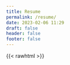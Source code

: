 ```yaml
---
title: Resume
permalink: /resume/
date: 2023-02-06 11:29
draft: false
header: false
footer: false
---
```


{{< rawhtml >}}
<!DOCTYPE html>
<html lang="en">
  <head>
    <meta http-equiv="Content-Type" content="text/html; charset=UTF-8">
    <meta charset="utf-8">
    <meta http-equiv="X-UA-Compatible" content="IE=edge,chrome=1">
    <meta name="viewport" content="width=device-width, initial-scale=1">
    <title>Resume of Christopher Coco</title>
    <link href="https://maxcdn.bootstrapcdn.com/bootstrap/3.3.7/css/bootstrap.min.css" rel="stylesheet">
    <link href="https://cdnjs.cloudflare.com/ajax/libs/font-awesome/5.15.0/css/all.min.css" rel="stylesheet">
    <style type="text/css">
    @import url(https://fonts.googleapis.com/css?family=Open+Sans:400,600,700,800);
@charset "utf-8";
@-webkit-viewport   { width: device-width; }
@-moz-viewport      { width: device-width; }
@-ms-viewport       { width: device-width; }
@-o-viewport        { width: device-width; }
@viewport           { width: device-width; }

body{
  font-family: 'Open Sans', Arial, Tahoma;
  font-weight: 400;
  color: #363636;
  background: #334960;
}
blockquote {
  font-size: 1em;
}

.container{
  margin-top: 80px;
  margin-bottom: 15px;
  background: #fff;
}

#photo-header{
  margin-top: -75px;
}
#photo{
  width: 160px;
  height: 160px;
  border-radius: 50%;
  overflow: hidden;
  padding: 5px;
  background: #334960;
  display: inline-block;
}
#photo img{
  width: 150px;
  height: 150px;
  border-radius: 50%;
}
#text-header h1{
  margin: 0;
  padding: 0;
  font-size: 1.5em;
  font-weight: 700;
  text-transform: uppercase;
  letter-spacing: -1px;
}
#text-header h1::first-line{
  font-size: 1.5em;
  font-weight: 800;
  line-height: 1.5em;
}
#text-header h1 span{
  color: #334960;
  opacity: 0.7;
}
#text-header h1 sup{
  opacity: 0.5;
}
#text-header:after{
  width: 100%;
  height: 3px;
  border-bottom: 1px solid #ddd;
  margin-top: 15px;
  content: '';
  display: block;
}

.box{
  padding-bottom: 10px;
  margin-bottom: 25px;
}
.box h2{
  color: #227c74;
  font-size: 1.5em;
  font-weight: 700;
  text-transform: uppercase;
}

#awards,
#education{
  margin-top: 20px;
  margin-bottom: 0;
  position: relative;
  padding: 1em 0;
  list-style: none;
}
#awards:before,
#education:before {
  width: 5px;
  height: 100%;
  position: absolute;
  left: 35px;
  top: 0;
  content: ' ';
  display: block;
  background: #32475c;
  background: -moz-linear-gradient(top,  #ffffff 0%, #32475c 7%, #32475c 89%, #ffffff 100%);
  background: -webkit-gradient(linear, left top, left bottom, color-stop(0%,#ffffff), color-stop(7%,#32475c), color-stop(89%,#32475c), color-stop(100%,#ffffff));
  background: -webkit-linear-gradient(top,  #ffffff 0%,#32475c 7%,#32475c 89%,#ffffff 100%);
  background: -o-linear-gradient(top,  #ffffff 0%,#32475c 7%,#32475c 89%,#ffffff 100%);
  background: -ms-linear-gradient(top,  #ffffff 0%,#32475c 7%,#32475c 89%,#ffffff 100%);
  background: linear-gradient(to bottom,  #ffffff 0%,#32475c 7%,#32475c 89%,#ffffff 100%);
  filter: progid:DXImageTransform.Microsoft.gradient( startColorstr='#ffffff', endColorstr='#ffffff',GradientType=0 );
}
#awards li,
#education li{
  width: 100%;
  z-index: 2;
  position: relative;
  float: left;
}
#awards .year,
#education .year{
  width: 14%;
  background: #fff;
  padding: 10px 10px 10px 3px;
  font-weight: 700;
  display: inline-block;
}
#awards .description,
#education .description{
  width: 83%;
  display: inline-block;
  background: #eee;
  margin-bottom: 10px;
  position: relative;
  padding: 10px;
  border-bottom: 1px solid #ccc;
  border-right: 1px solid #ccc;
}
#awards .description:after,
#education .description:after {
  content: '';
  position: absolute;
  top: 15px;
  right: 0;
  left: -16px;
  height: 0;
  width: 0;
  border: solid transparent;
  border-right-color: #eee;
  border-width: 8px;
  pointer-events: none;
}
#awards .description h3,
#education .description h3{
  font-size: 1.2em;
  margin: 0;
  padding: 0;
  font-weight: 700;
}
#awards .description p,
#education .description p{
  margin-top: 5px;
  padding: 0;
}

.job{
  margin-bottom: 15px;
}
.job .details {
  margin-left: 3%;
  width: 95%;
  padding: 10px;
  margin-bottom: 10px;
  background: #eee;
  border-bottom: 1px solid #ccc;
  border-right: 1px solid #ccc;
}
.job .where{
  font-size: 1.2em;
  font-weight: bold;
}
.job .year{
  opacity: 0.7;
}
.job .profession{
  font-size: 1.2em;
  font-weight: bold;
}
.job .description{
  line-height: 1.5em;
}
.job .highlights{
  padding: 5px 0;
  font-weight: bold;
}
.job .job-details {
  padding-left: 5%;
  width: 100%;
}
.publication {
  margin-bottom: 0;
}
.publication .name{
  font-size: 1em;
  font-weight: bold;
}
.publication .year{
    opacity: 0.7;
}
.publication p{
  margin: 0;
  padding-top: 10px;
}

.contact-item{
  width: 100%;
  float: left;
}
.contact-item .icon{
  padding: 10px;
  border-right: 1px solid #ccc;
  border-bottom: 1px solid #ccc;
  color: #32475c;
  background: #eee;
}
.contact-item:last-child .icon{
  border-bottom: none;
}
.contact-item .title{
  width: 80%;
  width: calc(100% - 55px);
  font-weight: 700;
  opacity: 0.9;
}
.contact-item .title.only{
  margin-top: 10px;
}
.contact-item .description{
  width: 80%;
  width: calc(100% - 55px);
  color: #334960;
}

.item-interests,
.item-skills{
  height: 30px;
  color: #334960;
  padding: 5px 10px;
  margin-bottom: 5px;
  white-space: nowrap;
  overflow: hidden;
  text-overflow: ellipsis;
  font-size: 1.1em;
  font-weight: 600;
}
.interest,
.skill{
  color: #fff;
  display: inline-block;
  margin-right: 5px;
  margin-bottom: 5px;
  padding: 5px 10px;
  background: #32475c;
  position: relative;
  font-size: .85em;
}
.skill-level {
  background-color: #227c74;
  border-radius: 4px;
  color: #fff;
  padding: 1px 8px;
  font-size: .75em;
  position: absolute;
  margin: 1px 10px;
}

#language-skills .skill{
  margin: 10px 0;
  padding-bottom: 10px;
  border-bottom: 1px solid #eee;
}

    </style>
    <style type="text/css" media="print">
    body {
  font-size: .95em;
  -webkit-print-color-adjust: exact;
}

a[href]:after {
  content: none !important;
}

#photo{
  display: none;
}

.box {
  margin-bottom: -10px;
}

blockquote,
#education,
#awards,
.contact-item,
.publication,
.skills,
.interests {
  page-break-inside: avoid;
}

.col-sm-5{
  width: 40%;
  padding: 0 15px;
}

.col-sm-7{
  width: 60%;
  padding: 0 15px;
}

.skills .col-sm-offset-1,
.interests .col-sm-offset-1{
  margin-top: -10px;
  margin-bottom: 5px;
}

#education {
  margin: 0;
  margin-bottom: -20px;
}
#awards:before,
#education:before {
  background: none;
}

#awards .description,
#education .description,
.job .details {
  border: 1px solid #eee;
}
.publication,
.publication .panel-heading,
.publication .name{
  margin: 0;
  padding: 0 5px;
  border: none;
}
.publication .panel-body {
  padding: 0 10px;
  margin: 0;
}

.badge {
  margin: 0;
}

.list-group-item{
  border: none;
  margin: 0;
  padding: 5px 15px;
}
.list-group-item:after{
  content: '';
  position: absolute;
  top: 8px;
  right: 0;
  left: -1px;
  height: 0;
  width: 0;
  border: solid transparent;
  border-right-color: #999;
  border-width: 4px;
  pointer-events: none;
 }

    </style>
  </head>
  <body>
    <div class="container">
      <div class="row">
        <div class="col-xs-12">
          <div id="photo-header" class="text-center">
            <!-- PHOTO (AVATAR) -->
            <div id="photo">
              <img src="https:&#x2F;&#x2F;angstrom.io&#x2F;images&#x2F;cacoco-small.png" alt="avatar">
            </div>
            <div id="text-header" style="margin-top: 90px;">
              <h1>Christopher Coco<br><span>Senior Staff Software Engineer</span></h1>
            </div>
          </div>
        </div>
      </div>
      <div class="row">
        <div class="col-xs-12 col-sm-7">
          <!-- ABOUT ME -->
          <div class="box">
            <h2><i class="fas fa-user ico"></i> About</h2>
            <p>I like to build scalable things.<br/><br/>And drink coffee.<br/><br/>I am a Principal-level Software Engineer located in San Francisco, CA. I have many years of experience specializing in Distributed Systems, Platform Infrastructure, API Design & Frameworks, and Open Source Software. I pride myself on mentorship and I get a great sense of accomplishment from helping others realize they belong.</p>
          </div>
          <!-- WORK EXPERIENCE -->
          <div class="box">
            <h2><i class= "fas fa-suitcase ico"></i> Work Experience</h2>
              <div class="job clearfix">
                <div class="row">
                  <div class="details">
                    <div class="where">
                      Twitter
                      <div class="pull-right">
                        San Francisco, CA
                      </div>
                    </div>
                    <div class="address">
                      <a href="https:&#x2F;&#x2F;www.linkedin.com&#x2F;company&#x2F;twitter&#x2F;" target= "_blank"><i class="fas fa-globe ico"></i> https:&#x2F;&#x2F;www.linkedin.com&#x2F;company&#x2F;twitter&#x2F;</a>
                    </div>
                    <div class="year">October 2012 – November 2022</div>
                  </div>
                </div>
                <div class="row">
                  <div class="job-details col-xs-11">
                    <div class="profession">Sr. Staff Software Engineer</div>
                    <div class="description">
                      Software engineer working at a Principal level across the company, primarily in the Platform (infrastructure) organization. Throughout my time at Twitter and in my various roles, I have actively focused on making a positive impact, including:<br/><br/><a href="https://twitter.com/blackbirds">@Blackbirds</a> Employee Resource Group Lead [2015-2016].<br/><br/>Volunteer and volunteer coordinator - <a href="https://www.stanthonysf.org/services/tech-lab/">Tenderloin Technology Lab at St. Anthony's</a> [2012 - 2016].<br/><br/>Twitter Engineering Mentor Program, New Hire & Intern mentor.<br/><br/>Twitter Open Source Shepherd and Technical Design Shepherd for many infrastructure and product projects.<br/><br/>Founding member of Engineering Interview Process standardization ("Luna" Process) and founding interview shepherd (+1 reviewer model). Luna Process course instructor for new hires.<br/><br/>Multiple-time attendee to conferences for recruiting and candidate interviewing on behalf of multiple teams (Tapia, NSBE, Grace Hopper).<br/><br/>Twitter Earlybird Camp interviewer, mentor & judge, Twitter #FirstFlight interviewer, panelist & Twitter Academy cultural mentor.<br/><br/>Introduction to <a href="https://github/twitter/finatra">Finatra</a> course instructor.<br/><br/>Open source at Twitter course material reviewer and instructor.<br/><br/>Member of the Twitter Technical Architecture Group (TAG).<br/><br/>Co-chair, member, and multiple working group leader of the Platform Infrastructure senior IC Group (Platforum).<br/><br/>Member of the Twitter Engineering Migrations Working Group (MWG); helped plan, execute, and track technology migrations across engineering.<br/><br/>Constant cross-team work to improve Developer Experience and increase developer productivity.<br/><br/>A recognized leader in the area of JVM logging technologies.<br/><br/>Supported thousands of internal and external customers of the Finatra framework; frequent contributor to other teams' projects, and a champion of testing and writing tests.
                    </div>
                  </div>
                </div>
              </div>
              <div class="job clearfix">
                <div class="row">
                  <div class="details">
                    <div class="where">
                      Twitter
                      <div class="pull-right">
                        San Francisco Bay Area
                      </div>
                    </div>
                    <div class="address">
                      <a href="https:&#x2F;&#x2F;www.linkedin.com&#x2F;company&#x2F;twitter&#x2F;" target= "_blank"><i class="fas fa-globe ico"></i> https:&#x2F;&#x2F;www.linkedin.com&#x2F;company&#x2F;twitter&#x2F;</a>
                    </div>
                    <div class="year">May 2022 – November 2022</div>
                  </div>
                </div>
                <div class="row">
                  <div class="job-details col-xs-11">
                    <div class="profession">Technical Lead - Compute Integrations Team</div>
                    <div class="description">
                      The Compute organization provided a scalable, efficient, and cost-effective computing platform for all of Twitter. The Compute Integrations Team was responsible for integrating Kubernetes with various Twitter-specific technologies like Service Discovery, application configuration federation, application observability, and chargeback. The team was also fully responsible for the Compute-org-managed Kubernetes clusters in GCP.<br/><br/>Work to optimize service discovery in Kubernetes clusters by moving the service discovery infrastructure in Kubernetes to be regional (in this case per data center) rather than per cluster.<br/><br/>Work to design an automated way of on-premise Kubernetes cluster discovery and registration for better integration into existing Twitter infrastructure and more visibility and introspection into the running clusters.<br/><br/>High-priority work to secure the global package store infrastructure ("Packer"):<br/>&emsp;&mdash;&nbsp;Java-based Finatra service with a python client. The client is distributed on developer laptops, via the package store for other infrastructure components, e.g. CI/CD components for package retrieval, and via a Linux RPM for data center host management infrastructure services.<br/>&emsp;&mdash;&nbsp;Work involved updating the server to support both internal mutual-TLS (mTLS) and TLS (in addition to Kerberos) and updating the Python client to ensure it negotiated connections from the various locations of deployment correctly (either mTLS where a client certificate could be presented or via TLS where Kerberos was also in use).<br/>&emsp;&mdash;&nbsp;A massive undertaking to update all instances of the distributed Python client which involved multiple Puppet runs to release new versions to the data center machines (with minimal documentation and a dwindling number of experts around to ensure that catastrophe was avoided).
                    </div>
                  </div>
                </div>
              </div>
              <div class="job clearfix">
                <div class="row">
                  <div class="details">
                    <div class="where">
                      Twitter
                      <div class="pull-right">
                        San Francisco Bay Area
                      </div>
                    </div>
                    <div class="address">
                      <a href="https:&#x2F;&#x2F;www.linkedin.com&#x2F;company&#x2F;twitter&#x2F;" target= "_blank"><i class="fas fa-globe ico"></i> https:&#x2F;&#x2F;www.linkedin.com&#x2F;company&#x2F;twitter&#x2F;</a>
                    </div>
                    <div class="year">January 2021 – May 2022</div>
                  </div>
                </div>
                <div class="row">
                  <div class="job-details col-xs-11">
                    <div class="profession">Technical Lead - Twitter Open Source Program Office</div>
                    <div class="description">
                      Developed internal GitHub API HTTP client in Scala.<br/><br/>Developed Open Source project cataloging service pulling data from GitHub on Twitter Open Source projects and uploading to a set of BigQuery tables in order to allow Product Managers access for developing insights into Twitter's open source landscape.<br/><br/>Unowned 3rd Party dependency Working Group Lead: helped to come up with the definition and tiers of ownership for 3rd party libraries in the central code monorepo. Worked to catalog and find owners for all unowned JVM 3rd party libraries in the central code monorepo.<br/><br/>Creator of the <a href="https://opensource.twitter.dev/status/#active">Open Source Project status model</a> and associated labels.<br/><br/>Led the discussion and work to decide on a standard metadata description for Open Source projects extensible to internal projects to help with the "system comprehension" work to register and catalog internal services.<br/><br/>Proposed, led, and assisted various technology migration efforts across engineering as part of the Twitter Migrations Working Group (MWG).<br/><br/>Maintained and improved the internal "GitHub Manager" service -- originally an intern project written in Python. Added mTLS support and distributed logging as well as Okta integration for login.<br/><br/>Served as company GitHub administrator, supporting engineers open sourcing new projects and GitHub repository membership maintenance and administration.<br/><br/>Wrote the primer on "How to open source code at Twitter" and technical documentation on using GitHub actions and performing open source releases via the OSSRH.
                    </div>
                  </div>
                </div>
              </div>
              <div class="job clearfix">
                <div class="row">
                  <div class="details">
                    <div class="where">
                      Twitter
                      <div class="pull-right">
                        San Francisco Bay Area
                      </div>
                    </div>
                    <div class="address">
                      <a href="https:&#x2F;&#x2F;www.linkedin.com&#x2F;company&#x2F;twitter&#x2F;" target= "_blank"><i class="fas fa-globe ico"></i> https:&#x2F;&#x2F;www.linkedin.com&#x2F;company&#x2F;twitter&#x2F;</a>
                    </div>
                    <div class="year">January 2016 – January 2021</div>
                  </div>
                </div>
                <div class="row">
                  <div class="job-details col-xs-11">
                    <div class="profession">Senior Member, Core Systems Libraries (CSL) Team</div>
                    <div class="description">
                      The Core Systems Libraries team was responsible for developing, supporting, and maintaining the foundational Twitter-stack libraries for distributed systems. Thousands of internal Twitter microservices and numerous Open Source consumers consumed and extended these libraries.<br/><br/>The Open Source Twitter-stack projects owned by the CSL team include the following:<br/>&emsp;&mdash;&nbsp;Util:&nbsp;<a href="https://github.com/twitter/util">https://github.com/twitter/util</a><br/>&emsp;&mdash;&nbsp;Scrooge:&nbsp;<a href="https://github.com/twitter/scrooge">https://github.com/twitter/scrooge</a><br/>&emsp;&mdash;&nbsp;Finagle:&nbsp;<a href="https://github.com/twitter/finagle">https://github.com/twitter/finagle</a><br/>&emsp;&mdash;&nbsp;TwitterServer:&nbsp;<a href="https://github.com/twitter/twitter-server">https://github.com/twitter/twitter-server</a><br/>&emsp;&mdash;&nbsp;Finatra:&nbsp;<a href="https://github.com/twitter/finatra">https://github.com/twitter/finatra</a><br/>&emsp;&mdash;&nbsp;Dodo:&nbsp;<a href="https://github.com/twitter/dodo">https://github.com/twitter/dodo</a><br/><br/>Creator and maintainer of internal microservice scaffolding library ("Beaker") for easily creating new Finatra-based microservices and applications.<br/><br/>Creator and maintainer of the Finatra framework & primary <a href="https://twitter.github.io/finatra/">documentation</a> author.<br/><br/>Provided Finatra support to both internal and <a href="https://gitter.im/twitter/finatra">external</a> users.<br/><br/>Creator and maintainer of the Dodo project builder and <a href="https://github.com/twitter/dodo-build">associated GitHub Action</a>.<br/><br/>Creator and maintainer of several Twitter Util projects:<br/>&emsp;&mdash;&nbsp;<a href="https://github.com/twitter/util/tree/develop/util-slf4j-api">util-slf4j-api</a><br/>&emsp;&mdash;&nbsp;<a href="https://github.com/twitter/util/tree/develop/util-slf4j-jul-bridge">util-slf4j-jul-bridge</a><br/><a href="https://github.com/twitter/util/tree/develop/util-validator">&emsp;&mdash;&nbsp;util-validator</a>&nbsp;&&nbsp;primary&nbsp;<a href="https://twitter.github.io/util/guide/util-validator/index.html">documentation</a>&nbsp;author<br/>&emsp;&mdash;&nbsp;<a href="https://github.com/twitter/util/tree/develop/util-jackson">util-jackson</a>&nbsp;&&nbsp;primary&nbsp;<a href="https://twitter.github.io/util/guide/util-jackson/index.html">documentation</a>&nbsp;author<br/>&emsp;&mdash;&nbsp;<a href="https://github.com/twitter/util/tree/develop/util-reflect">util-reflect</a><br/>&emsp;&mdash;&nbsp;<a href="https://github.com/twitter/util/tree/develop/util-mock">util-mock</a><br/><br/>A primary maintainer of the Twitter Util App framework library.<br/><br/>A primary maintainer of the TwitterServer server framework.<br/><br/>Helped various framework and library technology migration efforts across engineering.
                    </div>
                  </div>
                </div>
              </div>
              <div class="job clearfix">
                <div class="row">
                  <div class="details">
                    <div class="where">
                      Twitter
                      <div class="pull-right">
                        San Francisco Bay Area
                      </div>
                    </div>
                    <div class="address">
                      <a href="https:&#x2F;&#x2F;www.linkedin.com&#x2F;company&#x2F;twitter&#x2F;" target= "_blank"><i class="fas fa-globe ico"></i> https:&#x2F;&#x2F;www.linkedin.com&#x2F;company&#x2F;twitter&#x2F;</a>
                    </div>
                    <div class="year">April 2013 – January 2016</div>
                  </div>
                </div>
                <div class="row">
                  <div class="job-details col-xs-11">
                    <div class="profession">Technical Lead Data API Team</div>
                    <div class="description">
                      Architect and Senior Engineer for <a href="https://blog.twitter.com/official/en_us/a/2012/coming-soon-nielsen-twitter-tv-rating.html">Nielsen Twitter TV Rating (NTTR) System</a> ("Project Kingfisher").<br/><br/>Led requirements gathering with Nielsen -- functioning as PM, and TL through the first 3 phases of the project. The team eventually expanded to 4 full-time engineers, a PM, TPM, and a partner engineer.<br/><br/>Project expanded to other partners in different global markets: Japan, Italy, Spain, Great Britain, Australia, and France in addition to Nielsen in the US.<br/><br/>The design is a self-repairing task system that ingested Tweet IDs about particular TV shows in a market from partners. These came in hourly buckets for reporting which the system would use to then crank over Twitter's engagement data on each Tweet to return anonymized hourly bucketed information on authors and user engagements. <br/><br/>The system maintained a "sandbox" set of endpoints which were the first to be rolled with updates such that partners could validate against incoming changes without affecting production workloads.<br/><br/>The project included creating one of the first Scala clients for the internal Blobstore (internal AWS S3 equivalent)<br/><br/>Also included creating one of the first Scala clients to the internal "NoSQL" K/V store: <a href="https://www.wired.com/2014/04/twitter-manhattan/">Manhattan</a><br/><br/>Architect and Senior Engineer for Twitter 2014 Midterm Election framework powering the 2014 Midterm election dashboard: https://blog.twitter.com/en_us/a/2014/introducing-the-twitter-us-2014-election-website.<br/><br/>Maintainer of the primary client event ingestion system ("Rufous") which powered all company metrics and ML models.<br/><br/>Performed due diligence on target companies for acquisition.<br/><br/>Created and open-sourced <a href="https://blog.twitter.com/engineering/en_us/a/2015/finatra-20-the-fast-testable-scala-services-framework-that-powers-twitter">v2 of the Finatra framework</a>.<br/><br/>Summer intern mentor.
                    </div>
                  </div>
                </div>
              </div>
              <div class="job clearfix">
                <div class="row">
                  <div class="details">
                    <div class="where">
                      Twitter
                      <div class="pull-right">
                        San Francisco Bay Area
                      </div>
                    </div>
                    <div class="address">
                      <a href="https:&#x2F;&#x2F;www.linkedin.com&#x2F;company&#x2F;twitter&#x2F;" target= "_blank"><i class="fas fa-globe ico"></i> https:&#x2F;&#x2F;www.linkedin.com&#x2F;company&#x2F;twitter&#x2F;</a>
                    </div>
                    <div class="year">October 2012 – April 2013</div>
                  </div>
                </div>
                <div class="row">
                  <div class="job-details col-xs-11">
                    <div class="profession">Senior Member, The API Team</div>
                    <div class="description">
                      Ported many Twitter <a href="https://rubyonrails.org/">Ruby-on-Rails</a> application API endpoints to new <a href="https://www.scala-lang.org/">Scala</a>-based service (while learning Scala).<br/><br/>Helped create a <a href="https://medium.com/@lfgcampos/tap-compare-testing-2b8bedce1779">"tap compare"</a> system for validating new Scala-based API endpoints against existing Rails endpoints.<br/><br/>Optimized bare-metal deployments of massive Scala application ("Woodstar") serving migrated Twitter API endpoints<br/><br/>Summer intern mentor.<br/><br/>Active in interviewing and hiring new engineers.
                    </div>
                  </div>
                </div>
              </div>
              <div class="job clearfix">
                <div class="row">
                  <div class="details">
                    <div class="where">
                      Flite
                    </div>
                    <div class="address">
                      <a href="https:&#x2F;&#x2F;www.linkedin.com&#x2F;company&#x2F;flite&#x2F;" target= "_blank"><i class="fas fa-globe ico"></i> https:&#x2F;&#x2F;www.linkedin.com&#x2F;company&#x2F;flite&#x2F;</a>
                    </div>
                    <div class="year">February 2012 – October 2012</div>
                  </div>
                </div>
                <div class="row">
                  <div class="job-details col-xs-11">
                    <div class="profession">Principal Engineer&#x2F;Architect</div>
                    <div class="description">
                      Returned to Flite in a lesser management role after a stint at Heroku with the hope to focus more as an individual contributor.<br/><br/>Served as manager of the company Operations team and performed the role of systems architect, code reviewer, lead engineer, and DevOps engineer. In my spare time, I function as a platform architect, code reviewer, and dev-tool implementer. <br/><br/>Created an internal developer tool (Ruby gem) for automating mundane developer tasks. <br/><br/>Worked on moving the company over from subversion to git and Github for code repository. <br/><br/>Prototyped new metrics workflow architecture using AWS Java SDK to submit jobs to AWS EMR and made use of SQS and SNS to monitor and report on re-tries and failures. <br/><br/>Prototyped a new application deployment system using AWS Simple workflow. <br/><br/>Worked on a new architecture for metrics collection and aggregation using AWS HBase support.<br/><br/>Co-inventor on US Patent No. 20130007108: https://image-ppubs.uspto.gov/dirsearch-public/print/downloadPdf/20130007108.
                    </div>
                  </div>
                </div>
              </div>
              <div class="job clearfix">
                <div class="row">
                  <div class="details">
                    <div class="where">
                      Heroku
                      <div class="pull-right">
                        San Francisco, CA
                      </div>
                    </div>
                    <div class="address">
                      <a href="https:&#x2F;&#x2F;www.linkedin.com&#x2F;company&#x2F;heroku&#x2F;" target= "_blank"><i class="fas fa-globe ico"></i> https:&#x2F;&#x2F;www.linkedin.com&#x2F;company&#x2F;heroku&#x2F;</a>
                    </div>
                    <div class="year">October 2011 – February 2012</div>
                  </div>
                </div>
                <div class="row">
                  <div class="job-details col-xs-11">
                    <div class="profession">Senior Member, Technical Staff</div>
                    <div class="description">
                      Heroku (pronounced her-OH-koo) is a polyglot cloud application platform for building and deploying web apps.<br/><br/>Worked on platform payment system, migrating applications from Rails 2.x to Rails 3.x. Architected new event-based billing system to integrate with core event processor to allow for better billing precision.<br/><br/>Worked on third-party integration ("add-ons") API to genericize disparate pieces into a coherent system.<br/><br/>Prototyped internal metrics system using Clojure and ClojureScript to funnel data from Splunk forwarders to internal "visibility" systems for analysis of platform metrics.
                    </div>
                  </div>
                </div>
              </div>
              <div class="job clearfix">
                <div class="row">
                  <div class="details">
                    <div class="where">
                      Widgetbox
                      <div class="pull-right">
                        San Francisco, CA
                      </div>
                    </div>
                    <div class="year">May 2007 – July 2011</div>
                  </div>
                </div>
                <div class="row">
                  <div class="job-details col-xs-11">
                    <div class="profession">Director of Engineering</div>
                    <div class="description">
                      Principle Engineer serving as Director of Engineering.<br/><br/>Helped grow the company from a 9-person team to 60+ employees including setting up new development and QA practices, introducing build, release, and continuous integration systems, and mentoring and leading other developers.<br/><br/>Implemented company pixel-based tracking mechanism metrics collection infrastructure. <br/><br/>Developed Hadoop + Hive framework for MapReduce enormous amount of data collected on ads running in the wild. Expanded real-time metrics collection and reporting infrastructure using Redis via the JRedis library for java.<br/><br/>Architected and implemented a company self-service recurring billing payment system. <br/><br/>Helped implement Memcached caching layer around DAOs using aspects. Helped architect and implement re-design to the serving platform.<br/><br/>Helped to design and implement scalable feed and content proxies using Memcached and CDN caching. Implemented a feed aggregator and builder using java, AWS SimpleDB and S3.<br/>Implemented a company URL shortening service in java using a distributed counter in SimpleDB.<br/><br/>Set up and maintained a continuous integration environment using Hudson and Sonar.<br/>Helped design & implement testable code infrastructure using Spring IoC framework, Hibernate, and TestNG.<br/><br/>Implemented automated regression test framework using Selenium/Webdriver. Prototyped with Selenium IDE, Selenium RC, and Selenium Grid.<br/><br/>Implemented a Maven build process to replace homegrown Ant solution. Set up internal Nexus repository and became de-facto release engineer.<br/><br/>Helped answer and debug customer & end-user support issues. Primary second-level support for self-service billing and payment-related issues.<br/><br/>Served as a member of the company operations team. Provided on-call 24x7 support for application infrastructure and development liaison to the team. Contributed to operations roadmap, priorities, infrastructure, and development.
                    </div>
                  </div>
                </div>
              </div>
              <div class="job clearfix">
                <div class="row">
                  <div class="details">
                    <div class="where">
                      GameSpot
                    </div>
                    <div class="address">
                      <a href="https:&#x2F;&#x2F;www.linkedin.com&#x2F;company&#x2F;gamespot&#x2F;" target= "_blank"><i class="fas fa-globe ico"></i> https:&#x2F;&#x2F;www.linkedin.com&#x2F;company&#x2F;gamespot&#x2F;</a>
                    </div>
                    <div class="year">January 2006 – February 2007</div>
                  </div>
                </div>
                <div class="row">
                  <div class="job-details col-xs-11">
                    <div class="profession">Senior Software Engineer, GameSpot  (CNET Entertainment, CNET Networks)</div>
                    <div class="description">
                      Architected and implemented a distributed java server solution for managing large-size media content downloads from CNET's stack to a windows client service.<br/><br/>Built a component for managing system bandwidth at the point of download based on SNMP monitoring (using SNMP4J).<br/><br/>Prototyped a P2P-based solution for chunking and distributing content across non-fee-based users for exclusive use by fee-based subscribers.<br/><br/>Developed a java web service in-game score reporting and tournament management tool for integration with GameSpot's tournament management architecture.<br/><br/>Interviewed and hired the client-side development team.<br/><br/>Co-inventor on US Patent No. 20090327079: https://image-ppubs.uspto.gov/dirsearch-public/print/downloadPdf/20090327079.
                    </div>
                  </div>
                </div>
              </div>
              <div class="job clearfix">
                <div class="row">
                  <div class="details">
                    <div class="where">
                      Apple Computer, Inc.
                    </div>
                    <div class="address">
                      <a href="https:&#x2F;&#x2F;www.linkedin.com&#x2F;company&#x2F;apple&#x2F;" target= "_blank"><i class="fas fa-globe ico"></i> https:&#x2F;&#x2F;www.linkedin.com&#x2F;company&#x2F;apple&#x2F;</a>
                    </div>
                    <div class="year">February 2005 – November 2005</div>
                  </div>
                </div>
                <div class="row">
                  <div class="job-details col-xs-11">
                    <div class="profession">Senior Programmer&#x2F;Analyst, IS&amp;T Retail Internet Applications</div>
                    <div class="description">
                      Led onshore development for point-of-sale client/server solution for Apple Retail stores.<br/><br/>Designed solutions, performed code reviews and managed integration with an offshore component.<br/><br/>Re-designed and re-wrote legacy POS server using an SOA approach in java.<br/><br/>Added more scalability and redundancy to POS system by adding in-store infrastructure.<br/><br/>Helped troubleshoot in-store issues with retail staff over phone.<br/><br/>Architected and implemented new java server application and stack behind Apple's EasyPay™ mobile point-of-sale solution -- implemented on a strict and very tight timeline. See: https://appleinsider.com/articles/05/12/30/easypay_a_big_success_at_apple_retail_stores<br/>https://appleinsider.com/articles/09/11/03/exclusive_look_at_apples_new_ipod_touch_based_easypay_checkout<br/><br/>Provided technical direction and code for client-side functionality running on Symbian devices.<br/><br/>Helped develop processes to aid in the software development process including source-code management and build & release processes.<br/><br/>Interviewed and built out onshore team (both full-time and contractor positions).
                    </div>
                  </div>
                </div>
              </div>
              <div class="job clearfix">
                <div class="row">
                  <div class="details">
                    <div class="where">
                      Vignette, Corp.
                    </div>
                    <div class="address">
                      <a href="https:&#x2F;&#x2F;www.linkedin.com&#x2F;company&#x2F;vignette&#x2F;" target= "_blank"><i class="fas fa-globe ico"></i> https:&#x2F;&#x2F;www.linkedin.com&#x2F;company&#x2F;vignette&#x2F;</a>
                    </div>
                    <div class="year">September 2002 – November 2004</div>
                  </div>
                </div>
                <div class="row">
                  <div class="job-details col-xs-11">
                    <div class="profession">Senior Software Engineer, Application Builder Team</div>
                    <div class="description">
                      (via Epicentric, Inc. acquisition)<br/><br/>Architected and wrote company Web Services for Remote Portlets (WSRP) Producer.<br/><br/>Created a generic "web-service" parser. Given a location to a WSDL file (either URL or via browsing UDDI), the code could read all operations and expose them as remote procedure calls consumable by the rest of the server framework. This allowed for great extensibility inside of the company's Application Builder product.<br/><br/>Developed a java web-services toolkit to aid in integrating various company products. The toolkit provided a flexible way to expose each product's API as a web service wrapped in WS-Security.<br/><br/>Served as representative and voting member on the WSRP TC.<br/><br/>Functioned as an editor and contributor to the WSRP TC Frequently Asked Questions (FAQ) document for version 1.0 of the protocol (https://www.oasis-open.org/committees/download.php/10953/wsrp-faq-draft-0.30.html).
                    </div>
                  </div>
                </div>
              </div>
              <div class="job clearfix">
                <div class="row">
                  <div class="details">
                    <div class="where">
                      Epicentric, Inc.
                    </div>
                    <div class="address">
                      <a href="https:&#x2F;&#x2F;www.linkedin.com&#x2F;company&#x2F;epicentric&#x2F;" target= "_blank"><i class="fas fa-globe ico"></i> https:&#x2F;&#x2F;www.linkedin.com&#x2F;company&#x2F;epicentric&#x2F;</a>
                    </div>
                    <div class="year">December 2000 – September 2002</div>
                  </div>
                </div>
                <div class="row">
                  <div class="job-details col-xs-11">
                    <div class="profession">Senior Software Engineer, Module Team</div>
                    <div class="description">
                      Designed and implemented custom Java object-oriented web modules to run within the company's portal framework.<br/><br/>Designed and created portlet applications to integrate with the company's proprietary content management system as well as with Outlook Email & Outlook Tasks.<br/><br/>Implemented a single-sign-on (SSO) solution into the server application which allowed for pluggable SSO authorities.<br/><br/>The company was acquired by Vignette, Corp.
                    </div>
                  </div>
                </div>
              </div>
              <div class="job clearfix">
                <div class="row">
                  <div class="details">
                    <div class="where">
                      Context Integration
                    </div>
                    <div class="address">
                      <a href="https:&#x2F;&#x2F;www.linkedin.com&#x2F;company&#x2F;contextworld&#x2F;" target= "_blank"><i class="fas fa-globe ico"></i> https:&#x2F;&#x2F;www.linkedin.com&#x2F;company&#x2F;contextworld&#x2F;</a>
                    </div>
                    <div class="year">August 1999 – December 2000</div>
                  </div>
                </div>
                <div class="row">
                  <div class="job-details col-xs-11">
                    <div class="profession">Consultant, E-Commerce and Web Solutions Group</div>
                    <div class="description">
                      With one other engineer, wrote a java administrator interface for an intranet community framework. The tool was integrated with third-party tools such as polls, chats, and discussion boards.<br/><br/>Developed with a team of 5 engineers an internet training portal using BroadVision for a computer-based training company.<br/><br/>Integrated Documentum's document management system with a custom java-based knowledge management system running on BEA's WebLogic application server for a large venture capital firm.<br/><br/>Led quality assurance team in building & testing applications for an internet-based transportation company. Responsibilities included defect tracking, Use-Case management, test planning, and client management.<br/><br/>Implemented functional and load tests using Rational Performance Studio software for numerous projects as part of the Testing team.
                    </div>
                  </div>
                </div>
              </div>
              <div class="job clearfix">
                <div class="row">
                  <div class="details">
                    <div class="where">
                      Rice University Space Physics &amp; Astronomy Department
                      <div class="pull-right">
                        Houston, Texas
                      </div>
                    </div>
                    <div class="address">
                      <a href="https:&#x2F;&#x2F;www.linkedin.com&#x2F;school&#x2F;riceuniversity&#x2F;" target= "_blank"><i class="fas fa-globe ico"></i> https:&#x2F;&#x2F;www.linkedin.com&#x2F;school&#x2F;riceuniversity&#x2F;</a>
                    </div>
                    <div class="year">July 1997 – May 1999</div>
                  </div>
                </div>
                <div class="row">
                  <div class="job-details col-xs-11">
                    <div class="profession">Research Assistant</div>
                    <div class="description">
                      Completed undergraduate senior thesis work on analyzing the unexplained broadening of spectral lines from the Orion Nebula using WFPC2 data obtained from the Hubble space telescope and ground-based data from the W. M. Keck Observatory in Mauna Kea, Hawai'i.<br/><br/>Served as an assistant researcher for two professors of Astronomy. Tasks included extensive work in spectral line analysis, waves and optics, spectrometry, spectroscopy, and statistical thermodynamics. Used data reduction techniques to quantify previous research results and verify theoretical models with observed data. Work included heavy usage of Unix machines and Unix shells. Performed data reduction and analysis on multiple papers published by the professors. <br/><br/>Performed basic UNIX administration of the department's UNIX network.
                    </div>
                  </div>
                </div>
              </div>
          </div>
          <!-- AWARDS -->
          <div class="box">
            <h2><i class="fas fa-certificate ico"></i> Awards</h2>
            <ul id="awards" class="clearfix">
              <li>
                <div class="year pull-left">November  2014</div>
                <div class="description pull-right">
                  <h3>System and Method for a Delivery Network Architecture</h3>
                  <p><i class="fas fa-trophy ico"></i>&nbsp;<a href="https://image-ppubs.uspto.gov/dirsearch-public/print/downloadPdf/20090327079" target="_blank">US Patent No. 20090327079</a></p>
                  <p/>
                </div>
              </li>
              <li>
                <div class="year pull-left">January  2013</div>
                <div class="description pull-right">
                  <h3>Live Updates of Embeddable Units</h3>
                  <p><i class="fas fa-trophy ico"></i>&nbsp;<a href="https://image-ppubs.uspto.gov/dirsearch-public/print/downloadPdf/20130007108" target="_blank">US Patent No. 20130007108</a></p>
                  <p/>
                </div>
              </li>
            </ul>
          </div>
          <!-- CERTIFICATES -->
          <div class="box">
            <h2><i class="fas fa-file-contract ico"></i>&nbsp;Certificates</h2>
            <ul id="awards" class="clearfix">
              <li>
                <div class="year pull-left">August 2021</div>
                <div class="description pull-right">
                  <h3>Black Executive Leadership Program</h3>
                  <p><i class="fas fa-stamp ico"></i>&nbsp;<a href="https://www.credly.com/badges/822c231c-6e31-4c80-b361-79272d48c352?source=linked_in_profile" target="_blank">McKinsey&nbsp;&&nbsp;Company</a></p>
                  <p/>
                </div>
              </li>
              <li>
                <div class="year pull-left">August 2000</div>
                <div class="description pull-right">
                  <h3>Sun Certified Programmer for the Java 2 Platform</h3>
                  <p><i class="fas fa-stamp ico"></i>&nbsp;<a href="https://angstrom.io/images/SunCertJavaProgrammer.pdf" target="_blank">Sun&nbsp;Microsystems</a></p>
                  <p/>
                </div>
              </li>
            </ul>
          </div>
          <!-- VOLUNTEER -->
          <div class="box">
            <h2><i class= "fas fa-users ico"></i> Volunteer</h2>
              <div class="job clearfix">
                <div class="row">
                  <div class="details">
                    <div class="where">Ultimate Impact</div>
                    <div class="address">
                      <a href="https:&#x2F;&#x2F;ultimate-impact.org&#x2F;" target= "_blank"><i class="fas fa-globe ico"></i> https:&#x2F;&#x2F;ultimate-impact.org&#x2F;</a>
                    </div>
                    <div class="year">December 2016 – December 2022</div>
                  </div>
                </div>
                <div class="row">
                  <div class="job-details col-xs-11">
                    <div class="profession">President of the Board of Directors</div>
                    <div class="description">
                      Ultimate Impact is a nonprofit that offers at-risk youth a fun and active framework for social, emotional, and physical development by providing a positive emotional outlet, adult role models, and a supportive team community through ultimate Frisbee. Due to the Spirit of the Game and with a focus on sportsmanship and camaraderie, ultimate has the ability to create a strong community for players across a spectrum of geographies and backgrounds. Since ultimate is self-officiating, players learn to take responsibility for their own behavior and are empowered to use their own judgment and ethics to govern the game play. <br/><br/>Ultimate Impact provides a safe, positive, and inclusive environment for girls and boys. Given the strengths of the sport and its emphasis on fair play and self-regulation in particular, Ultimate Impact strengthens the physical, social, and emotional development of youth (ages 6-18) from underrepresented communities.<br/></br/>Served as president of the board directors for the organization, helping it grow from 3 board members and 1 full-time employee to 7 board members, 5 full-time staff, 12 part-time staff, and many amazing volunteers.
                    </div>
                  </div>
                </div>
              </div>
              <div class="job clearfix">
                <div class="row">
                  <div class="details">
                    <div class="where">Code2040</div>
                    <div class="address">
                      <a href="https:&#x2F;&#x2F;www.code2040.org&#x2F;" target= "_blank"><i class="fas fa-globe ico"></i> https:&#x2F;&#x2F;www.code2040.org&#x2F;</a>
                    </div>
                    <div class="year">June 2018 – September 2018</div>
                  </div>
                </div>
                <div class="row">
                  <div class="job-details col-xs-11">
                    <div class="profession">Mentor</div>
                    <div class="description">
                      Served as a Fellows Mentor
                    </div>
                  </div>
                </div>
              </div>
              <div class="job clearfix">
                <div class="row">
                  <div class="details">
                    <div class="where">Tenderloin Technology Lab</div>
                    <div class="address">
                      <a href="https:&#x2F;&#x2F;www.stanthonysf.org&#x2F;services&#x2F;tech-lab&#x2F;" target= "_blank"><i class="fas fa-globe ico"></i> https:&#x2F;&#x2F;www.stanthonysf.org&#x2F;services&#x2F;tech-lab&#x2F;</a>
                    </div>
                    <div class="year">December 2012 – October 2016</div>
                  </div>
                </div>
                <div class="row">
                  <div class="job-details col-xs-11">
                    <div class="profession">Personal Tutor</div>
                    <div class="description">
                      Helping adults answer a range of computer-related questions from creating resumes, to filling out job or housing applications, setting up social-media accounts, and scanning documents.
                    </div>
                  </div>
                </div>
              </div>
              <div class="job clearfix">
                <div class="row">
                  <div class="details">
                    <div class="where">Code2040</div>
                    <div class="address">
                      <a href="https:&#x2F;&#x2F;www.code2040.org&#x2F;" target= "_blank"><i class="fas fa-globe ico"></i> https:&#x2F;&#x2F;www.code2040.org&#x2F;</a>
                    </div>
                    <div class="year">June 2016 – August 2016</div>
                  </div>
                </div>
                <div class="row">
                  <div class="job-details col-xs-11">
                    <div class="profession">Mentor</div>
                    <div class="description">
                      Served as a Fellows Mentor
                    </div>
                  </div>
                </div>
              </div>
          </div>
          <!-- PROJECTS -->
          <div class="box">
            <h2><i class= "fas fa-code-branch ico"></i> Projects</h2>
            <ul class="list-group">
              <li class="list-group-item">
                <span style="font-weight:bold">Finatra</span>: Fast, testable, Scala HTTP services built on Twitter-Server and Finagle.
              </li>
              <li class="list-group-item">
                <span style="font-weight:bold">Dodo</span>: The Twitter OSS Project Builder.
              </li>
              <li class="list-group-item">
                <span style="font-weight:bold">Dodo-Build</span>: A Github Action for running Dodo: The Twitter OSS Project Builder.
              </li>
              <li class="list-group-item">
                <span style="font-weight:bold">Twitter Util</span>: Wonderful reusable code from Twitter.
              </li>
              <li class="list-group-item">
                <span style="font-weight:bold">TwitterServer</span>: Twitter-Server defines a template from which services at Twitter are built.
              </li>
              <li class="list-group-item">
                <span style="font-weight:bold">Scrooge</span>: A Thrift parser&#x2F;generator.
              </li>
              <li class="list-group-item">
                <span style="font-weight:bold">Finagle</span>: A fault tolerant, protocol-agnostic RPC system.
              </li>
              <li class="list-group-item">
                <span style="font-weight:bold">clj-ua</span>: A user-agent parser in clojure.
              </li>
            </ul>
          </div>
        </div>
        <div class="col-xs-12 col-sm-5">
          <!-- CONTACT -->
          <div class="box clearfix">
            <h2><i class="fas fa-bullseye ico"></i> Contact</h2>
            <div class="contact-item">
              <div class="icon pull-left text-center"><span class="fas fa-map-marker fa-fw"></span></div>
              
              <div class="title only  pull-right">San Francisco, CA US</div>
            </div>
            <div class="contact-item">
              <div class="icon pull-left text-center"><span class="fas fa-envelope fa-fw"></span></div>
              <div class="title only pull-right"><a href="mailto:coco@alumni.rice.edu" target="_blank">coco@alumni.rice.edu</a></div>
            </div>
            <div class="contact-item">
              <div class="icon pull-left text-center"><span class="fas fa-globe fa-fw"></span></div>
              <div class="title only pull-right"><a href="https:&#x2F;&#x2F;angstrom.io" target="_blank">https:&#x2F;&#x2F;angstrom.io</a></div>
            </div>
            <div class="contact-item">
              <div class="icon pull-left text-center"><span class="fab fa-linkedin fa-fw"></span></div>
              <div class="title pull-right">LinkedIn</div>
              <div class="description pull-right"><a href="https:&#x2F;&#x2F;www.linkedin.com&#x2F;in&#x2F;cacoco&#x2F;" target="_blank">cacoco</a></div>
            </div>
            <div class="contact-item">
              <div class="icon pull-left text-center"><span class="fab fa-github fa-fw"></span></div>
              <div class="title pull-right">GitHub</div>
              <div class="description pull-right"><a href="https:&#x2F;&#x2F;github.com&#x2F;cacoco" target="_blank">cacoco</a></div>
            </div>
          </div>
          <!-- EDUCATION -->
          <div class="box">
            <h2><i class="fas fa-university ico"></i> Education</h2>
            <ul id="education" class="clearfix">
              <li>
                <div class="year pull-left">1994 1999</div>
                <div class="description pull-right">
                  <h3>Rice University</h3>
                  <div class="where"></div>
                  <p><i class= "fas fa-graduation-cap ico"></i> B.A.</p>
                  <p>Physics (Space Physics Option)</p>
                </div>
              </li>
              <li>
                <div class="year pull-left">1994 1999</div>
                <div class="description pull-right">
                  <h3>Rice University</h3>
                  <div class="where"></div>
                  <p><i class= "fas fa-graduation-cap ico"></i> B.A.</p>
                  <p>Studio Art</p>
                </div>
              </li>
              <li>
                <div class="year pull-left">1992 1994</div>
                <div class="description pull-right">
                  <h3>Louisiana School for Math, Science and the Arts</h3>
                  <div class="where"></div>
                  <p><i class= "fas fa-graduation-cap ico"></i> High School Diploma</p>
                  <p>Arts and Science double-focused</p>
                </div>
              </li>
            </ul>
          </div>
          <!-- SKILLS -->
          <div class="box">
            <h2><i class="fas fa-tasks ico"></i> Skills</h2>
            <div class="skills clearfix">
              <div class="item-skills">
                  Distributed Systems
                  <span class="skill-level">Senior</span>
              </div>
              <div class="col-sm-offset-1 col-sm-12 clearfix">
                <span class= "skill badge">Scheduling</span>
                <span class= "skill badge">Scalability</span>
                <span class= "skill badge">Client / Server</span>
                <span class= "skill badge">Fault-tolerance</span>
                <span class= "skill badge">Concurrency</span>
                <span class= "skill badge">Microservices</span>
                <span class= "skill badge">High Availability</span>
                <span class= "skill badge">Latency</span>
                <span class= "skill badge">Containers</span>
                <span class= "skill badge">Java Virtual Machine (JVM)</span>
                <span class= "skill badge">Apache Thrift</span>
                <span class= "skill badge">Representational State Transfer (REST)</span>
                <span class= "skill badge">Web Services</span>
              </div>
            </div>
            <div class="skills clearfix">
              <div class="item-skills">
                  API Design
                  <span class="skill-level">Senior</span>
              </div>
              <div class="col-sm-offset-1 col-sm-12 clearfix">
                <span class= "skill badge">Service-Oriented Architecture (SOA)</span>
                <span class= "skill badge">Requirements Gathering</span>
                <span class= "skill badge">Use Case Analysis</span>
                <span class= "skill badge">Test Driven Development</span>
                <span class= "skill badge">JSON</span>
                <span class= "skill badge">API Development</span>
                <span class= "skill badge">Customer Support</span>
                <span class= "skill badge">Open-Source Software</span>
              </div>
            </div>
            <div class="skills clearfix">
              <div class="item-skills">
                  Leadership
                  <span class="skill-level">Senior</span>
              </div>
              <div class="col-sm-offset-1 col-sm-12 clearfix">
                <span class= "skill badge">Agile Methodologies</span>
                <span class= "skill badge">Mentorship</span>
                <span class= "skill badge">Analytical Skills</span>
                <span class= "skill badge">Prioritization</span>
                <span class= "skill badge">Requirements Gathering</span>
                <span class= "skill badge">Servant Leadership</span>
              </div>
            </div>
            <div class="skills clearfix">
              <div class="item-skills">
                  Tools, Technologies &amp; Languages
                  <span class="skill-level">SQL</span>
                  <span class= "skill badge">MySQL</span>
                  <span class= "skill badge">Java</span>
                  <span class= "skill badge">Scala</span>
                  <span class= "skill badge">XML</span>
                  <span class= "skill badge">JSON</span>
                  <span class= "skill badge">HTML</span>
                  <span class= "skill badge">Shell Scripting</span>
                  <span class= "skill badge">Javascript</span>
                  <span class= "skill badge">K/V stores</span>
                  <span class= "skill badge">Build Systems</span>
              </div>
              <div class="col-sm-offset-1 col-sm-12 clearfix">
              </div>
            </div>
          </div>
          <!-- PUBLICATIONS -->
          <div class="box">
            <h2><i class="fas fa-book ico"></i> Publications</h2>
            <div class="publication panel panel-default">
              <div class="panel-heading">
                <div class="name panel-title">Twitter goes to #NSBE42</div>
              </div>
              <div class="panel-body">
                <div class="publisher"><i class= "fas fa-bookmark ico"></i> Twitter, Inc.</div>
                <div class="year">31 March  2016</div>
                <div class="address">
                  <a href="https:&#x2F;&#x2F;blog.twitter.com&#x2F;engineering&#x2F;en_us&#x2F;topics&#x2F;insights&#x2F;2016&#x2F;twitter-goes-to-nsbe42" target= "_blank"><i class="fas fa-globe ico"></i> https:&#x2F;&#x2F;blog.twitter.com&#x2F;engineering&#x2F;en_us&#x2F;topics&#x2F;insights&#x2F;2016&#x2F;twitter-goes-to-nsbe42</a>
                </div>
                <p>Twitter goes to #NSBE42</p>
              </div>
            </div>
            <div class="publication panel panel-default">
              <div class="panel-heading">
                <div class="name panel-title">Finatra 2.0: the fast, testable Scala services framework that powers Twitter</div>
              </div>
              <div class="panel-body">
                <div class="publisher"><i class= "fas fa-bookmark ico"></i> Twitter, Inc.</div>
                <div class="year">09 December  2015</div>
                <div class="address">
                  <a href="https:&#x2F;&#x2F;blog.twitter.com&#x2F;engineering&#x2F;en_us&#x2F;a&#x2F;2015&#x2F;finatra-20-the-fast-testable-scala-services-framework-that-powers-twitter" target= "_blank"><i class="fas fa-globe ico"></i> https:&#x2F;&#x2F;blog.twitter.com&#x2F;engineering&#x2F;en_us&#x2F;a&#x2F;2015&#x2F;finatra-20-the-fast-testable-scala-services-framework-that-powers-twitter</a>
                </div>
                <p>Finatra is a framework for easily building API services on top of Finagle and TwitterServer.</p>
              </div>
            </div>
          </div>
          <!-- HOBBIES -->
          <div class="box">
            <h2><i class="fas fa-heart ico"></i> Interests</h2>
            <div class="interests clearfix">
              <div class="item-interests">
                  Reading
              </div>
              <div class="col-sm-offset-1 col-sm-12 clearfix">
              </div>
            </div>
            <div class="interests clearfix">
              <div class="item-interests">
                  Open Source
              </div>
              <div class="col-sm-offset-1 col-sm-12 clearfix">
              </div>
            </div>
            <div class="interests clearfix">
              <div class="item-interests">
                  Martial Arts
              </div>
              <div class="col-sm-offset-1 col-sm-12 clearfix">
              </div>
            </div>
            <div class="interests clearfix">
              <div class="item-interests">
                  Running
              </div>
              <div class="col-sm-offset-1 col-sm-12 clearfix">
              </div>
            </div>
            <div class="interests clearfix">
              <div class="item-interests">
                  Ultimate Frisbee
              </div>
              <div class="col-sm-offset-1 col-sm-12 clearfix">
              </div>
            </div>
          </div>
          <div class="box">
            <h2><i class= "fas fa-check-square ico"></i> References</h2>
            <blockquote>
              <div>Chris is an excellent developer and architect, consistently implementing best practices in his work. When I first worked with him, we had to designed a complex, scalable system with few resources in limited time. We worked effectively as a team, receiving CNET Inventor Awards for work leading to patents. I have to attribute part of that success to Chris' ability to challenge me to clearly communicate my solutions. It's clear that Chris' drive pushes him to constantly grow so that his best work always improves with time. I would be glad to work with Chris again.</div>
              <footer>
                <a href="" target= "_blank">Edmond Meinfelder</a>
              </footer>
            </blockquote><br>
          </div>
        </div>
      </div>
    </div>

  </body>
</html>
{{< /rawhtml >}}
